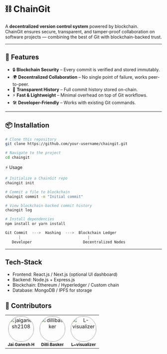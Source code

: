 # ⛓️ ChainGit  

A **decentralized version control system** powered by blockchain.  
ChainGit ensures secure, transparent, and tamper-proof collaboration on software projects — combining the best of Git with blockchain-backed trust.  

---

## 🚀 Features  
- 🔒 **Blockchain Security** – Every commit is verified and stored immutably.  
- 🌍 **Decentralized Collaboration** – No single point of failure, works peer-to-peer.  
- 📜 **Transparent History** – Full commit history stored on-chain.  
- ⚡ **Fast & Lightweight** – Minimal overhead on top of Git workflows.  
- 🛠️ **Developer-Friendly** – Works with existing Git commands.  

---

## 📦 Installation  

```bash
# Clone this repository
git clone https://github.com/your-username/chaingit.git

# Navigate to the project
cd chaingit
```

⚡ Usage

```bash
# Initialize a ChainGit repo
chaingit init  

# Commit a file to blockchain
chaingit commit -m "Initial commit"

# View blockchain-backed commit history
chaingit log

# Install dependencies
npm install or yarn install
```

```rust
Git Commit  --->  Hashing  --->  Blockchain Ledger
      |                              |
   Developer                       Decentralized Nodes

```

---

## Tech-Stack

- Frontend: React.js / Next.js (optional UI dashboard)
- Backend: Node.js + Express.js
- Blockchain: Ethereum / Hyperledger / Custom chain
- Database: MongoDB / IPFS for storage

## 👥 Contributors
<table>
  <tr>
    <td align="center">
      <a href="https://github.com/jaiganesh2108">
        <img src="https://github.com/jaiganesh2108.png" width="80px" style="border-radius:50%; border:2px solid #ccc;" alt="jaiganesh2108"/>
        <br /><sub><b>Jai Ganesh H</b></sub>
      </a>
    </td>
    <td align="center">
      <a href="https://github.com/dillibasker">
        <img src="https://github.com/dillibasker.png" width="80px" style="border-radius:50%; border:2px solid #ccc;" alt="dillibasker"/>
        <br /><sub><b>Dilli Basker</b></sub>
      </a>
    </td>
    <td align="center">
      <a href="https://github.com/L-visualizer">
        <img src="https://github.com/L-visualizer.png" width="80px" style="border-radius:50%; border:2px solid #ccc;" alt="L-visualizer"/>
        <br /><sub><b>L-visualizer</b></sub>
      </a>
    </td>
  </tr>
</table>
